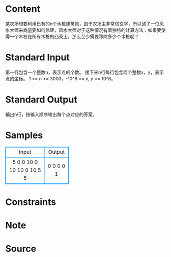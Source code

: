 
# Content

某农场想要利用已有的n个木桩建篱笆，由于农场主非常信玄学，所以请了一位风水大师来商量要如何修建，风水大师对于这种情况有着独特的计算方法：如果要使得一个木桩在所有木桩的凸壳上，那么至少需要移除多少个木桩呢？

# Standard Input

第一行包含一个整数n，表示点的个数。
接下来n行每行包含两个整数x，y，表示点的坐标。
1 <= n <= 3000，-10^6 <= x, y <= 10^6。

# Standard Output

输出n行，按输入顺序输出每个点对应的答案。

# Samples

<style>
        table,table tr th, table tr td { border:1px solid #0094ff; }
        table { width: 200px; min-height: 25px; line-height: 25px; text-align: center; border-collapse: collapse;}   
    </style>
<table>
	<tr>
		<td>Input</td>
		<td>Output</td>
	</tr>
<tr><td>5
0 0
10 0
10 10
0 10
5 5
</td><td>0
0
0
0
1
</td></tr></table>


# Constraints



# Note



# Source


